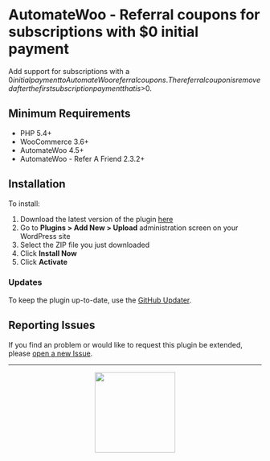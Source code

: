 # AutomateWoo - Referral coupons for subscriptions with $0 initial payment

Add support for subscriptions with a $0 initial payment to AutomateWoo referral coupons. The referral coupon is removed after the first subscription payment that is >$0.

## Minimum Requirements
* PHP 5.4+
* WooCommerce 3.6+
* AutomateWoo 4.5+
* AutomateWoo - Refer A Friend 2.3.2+

## Installation

To install:

1. Download the latest version of the plugin [here](https://github.com/Prospress/automatewoo-referral-coupons-for-subscriptions-with-no-initial-payment/archive/master.zip)
1. Go to **Plugins > Add New > Upload** administration screen on your WordPress site
1. Select the ZIP file you just downloaded
1. Click **Install Now**
1. Click **Activate**

### Updates

To keep the plugin up-to-date, use the [GitHub Updater](https://github.com/afragen/github-updater).

## Reporting Issues

If you find an problem or would like to request this plugin be extended, please [open a new Issue](https://github.com/Prospress/automatewoo-referral-coupons-for-subscriptions-with-no-initial-payment/issues/new).

---

<p align="center">
	<a href="https://prospress.com/">
		<img src="https://cloud.githubusercontent.com/assets/235523/11986380/bb6a0958-a983-11e5-8e9b-b9781d37c64a.png" width="160">
	</a>
</p>